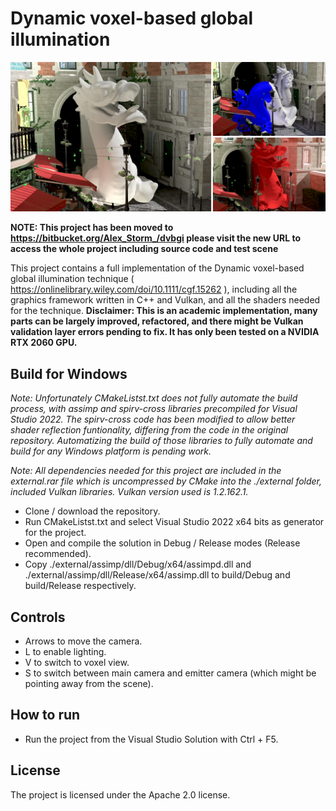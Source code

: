 Dynamic voxel-based global illumination
=======================================

![Teaser](teaser.png)

**NOTE: This project has been moved to https://bitbucket.org/Alex_Storm_/dvbgi please visit the new URL to access the whole project including source code and test scene**

This project contains a full implementation of the Dynamic voxel-based global illumination technique ( https://onlinelibrary.wiley.com/doi/10.1111/cgf.15262 ), including all the graphics framework written in C++ and Vulkan, and all the shaders needed for the technique.
**Disclaimer: This is an academic implementation, many parts can be largely improved, refactored, and there might be Vulkan validation layer errors pending to fix. It has only been tested on a NVIDIA RTX 2060 GPU.**

Build for Windows
-----------------

*Note: Unfortunately CMakeListst.txt does not fully automate the build process, with assimp and spirv-cross libraries precompiled for Visual Studio 2022. The spirv-cross code has been modified to allow better shader reflection funtionality, differing from the code in the original repository. Automatizing the build of those libraries to fully automate and build for any Windows platform is pending work.*

*Note: All dependencies needed for this project are included in the external.rar file which is uncompressed by CMake into the ./external folder, included Vulkan libraries. Vulkan version used is 1.2.162.1.*

* Clone / download the repository.
* Run CMakeListst.txt and select Visual Studio 2022 x64 bits as generator for the project.
* Open and compile the solution in Debug / Release modes (Release recommended).
* Copy ./external/assimp/dll/Debug/x64/assimpd.dll and ./external/assimp/dll/Release/x64/assimp.dll to build/Debug and build/Release respectively.

Controls
--------
* Arrows to move the camera.
* L to enable lighting.
* V to switch to voxel view.
* S to switch between main camera and emitter camera (which might be pointing away from the scene).

How to run
----------

* Run the project from the Visual Studio Solution with Ctrl + F5.

License
-------

The project is licensed under the Apache 2.0 license.
